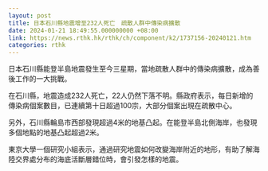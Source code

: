 ```yaml
---
layout: post
title: 日本石川縣地震增至232人死亡　疏散人群中傳染病擴散
date: 2024-01-21 18:49:55.000000000 +08:00
link: https://news.rthk.hk/rthk/ch/component/k2/1737156-20240121.htm
categories: rthk
---
```


日本石川縣能登半島地震發生至今三星期，當地疏散人群中的傳染病擴散，成為善後工作的一大挑戰。

在石川縣，地震造成232人死亡，22人仍然下落不明。縣政府表示，每日新增的傳染病個案數目，已連續第十日超過100宗，大部分個案出現在疏散中心。

另外，石川縣輪島市西部發現超過4米的地基凸起。在能登半島北側海岸，也發現多個地點的地基凸起超過2米。

東京大學一個研究小組表示，通過研究地震如何改變海岸附近的地形，有助了解海陸交界處分布的海底活斷層錯位時，會引發怎樣的地震。
